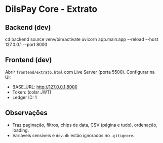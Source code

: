 # DilsPay Core - Extrato

## Backend (dev)
cd backend
source venv/bin/activate
uvicorn app.main:app --reload --host 127.0.0.1 --port 8000

## Frontend (dev)
Abrir `frontend/extrato.html` com Live Server (porta 5500).
Configurar na UI:
- BASE_URL: http://127.0.0.1:8000
- Token: (colar JWT)
- Ledger ID: 1

## Observações
- Traz paginação, filtros, chips de data, CSV (página e tudo), ordenação, loading.
- Variáveis sensíveis e `dev.db` estão ignorados no `.gitignore`.
